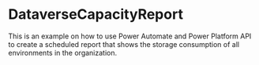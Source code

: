 # DataverseCapacityReport
This is an example on how to use Power Automate and Power Platform API to create a scheduled report that shows the storage consumption of all environments in the organization.
